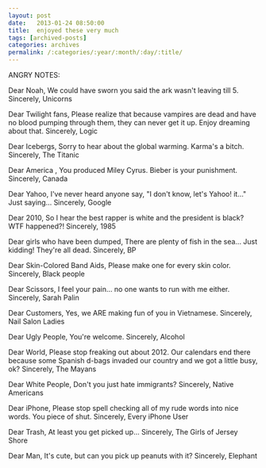 ```yaml
---
layout: post
date:	2013-01-24 08:50:00
title:  enjoyed these very much
tags: [archived-posts]
categories: archives
permalink: /:categories/:year/:month/:day/:title/
---
```

ANGRY NOTES:

Dear Noah,
We could have sworn you said the ark wasn't leaving till 5.
Sincerely,
Unicorns

Dear Twilight fans,
Please realize that because vampires are dead and have no blood pumping through them, they can never get it up. Enjoy dreaming about that.
Sincerely,
Logic

Dear Icebergs,
Sorry to hear about the global warming. Karma's a bitch.
Sincerely,
The Titanic

Dear America ,
You produced Miley Cyrus. Bieber is your punishment.
Sincerely,
Canada

Dear Yahoo,
I've never heard anyone say, "I don't know, let's Yahoo! it..."
Just saying...
Sincerely,
Google

Dear 2010,
So I hear the best rapper is white and the president is black? WTF happened?!
Sincerely,
1985

Dear girls who have been dumped,
There are plenty of fish in the sea... Just kidding! They're all dead.
Sincerely,
BP

Dear Skin-Colored Band Aids,
Please make one for every skin color.
Sincerely,
Black people

Dear Scissors,
I feel your pain… no one wants to run with me either.
Sincerely,
Sarah Palin

Dear Customers,
Yes, we ARE making fun of you in Vietnamese.
Sincerely,
Nail Salon Ladies

Dear Ugly People,
You're welcome.
Sincerely,
Alcohol

Dear World,
Please stop freaking out about 2012. Our calendars end there because some Spanish d-bags invaded our country and we got a little busy, ok?
Sincerely,
The Mayans

Dear White People,
Don't you just hate immigrants?
Sincerely,
Native Americans

Dear iPhone,
Please stop spell checking all of my rude words into nice words.
You piece of shut.
Sincerely,
Every iPhone User

Dear Trash,
At least you get picked up...
Sincerely,
The Girls of Jersey Shore

Dear Man,
It's cute, but can you pick up peanuts with it?
Sincerely,
Elephant
